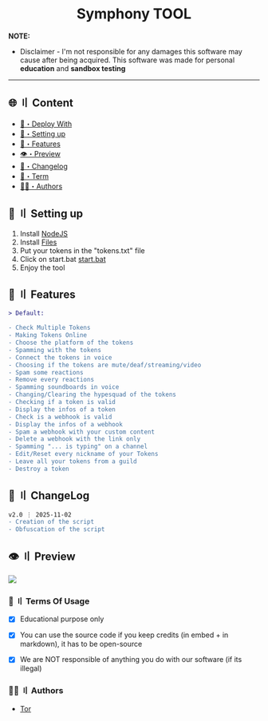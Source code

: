 
<h1 align="center">
  Symphony TOOL
</h1>




**NOTE:** 
- Disclaimer -
I'm not responsible for any damages this software may cause after being acquired. 
This software was made for personal **education** and **sandbox testing**
---


## <a id="content"></a>🌐 〢 Content
- [📩・Deploy With](#deploys)
- [🎉・Setting up](#setup)
- [🔰・Features](#features)
- [👁️・Preview](#preview)
- [📝・Changelog](#changelog)
- [💼・Term](#terms)
- [🕵️‍♂️・Authors](#authors)




## <a id="setup"></a> 📁 〢 Setting up
1. Install [NodeJS](https://nodejs.org/en)
2. Install [Files](https://github.com/tor-1337/Symphony/archive/refs/heads/main.zip)
3. Put your tokens in the "tokens.txt" file
4. Click on start.bat [start.bat](https://github.com/tor-1337/Symphony/blob/main/start.bat)
5. Enjoy the tool




## <a id="features"></a>🔰 〢 Features
```diff
> Default:

- Check Multiple Tokens
- Making Tokens Online
- Choose the platform of the tokens
- Spamming with the tokens
- Connect the tokens in voice
- Choosing if the tokens are mute/deaf/streaming/video
- Spam some reactions
- Remove every reactions
- Spamming soundboards in voice
- Changing/Clearing the hypesquad of the tokens
- Checking if a token is valid
- Display the infos of a token
- Check is a webhook is valid
- Display the infos of a webhook
- Spam a webhook with your custom content
- Delete a webhook with the link only
- Spamming "... is typing" on a channel
- Edit/Reset every nickname of your Tokens
- Leave all your tokens from a guild
- Destroy a token
```




## <a id="changelog"></a>💭 〢 ChangeLog

```diff
v2.0 ⋮ 2025-11-02
- Creation of the script
- Obfuscation of the script
```

## <a id="preview"></a>👁️ 〢 Preview
![](https://i.imgur.com/9mIDdgY.png)


### <a id="terms"></a>💼 〢 Terms Of Usage
- [x] Educational purpose only
- [x] You can use the source code if you keep credits (in embed + in markdown), it has to be open-source
- [x] We are NOT responsible of anything you do with our software (if its illegal)


### <a id="authors"></a>🕵️‍♂️ 〢 Authors
- [Tor](https://github.com/tor-1337)